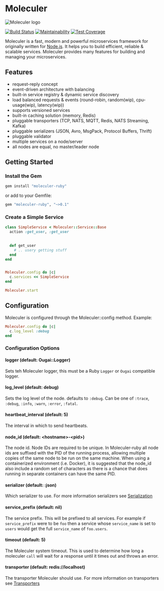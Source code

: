 # Moleculer
![Moleculer logo](https://github.com/moleculerjs/moleculer/raw/master/docs/assets/logo.png)

[![Build Status](https://travis-ci.org/moleculer-ruby/moleculer.svg?branch=develop)](https://travis-ci.org/moleculer-ruby/moleculer)
[![Maintainability](https://api.codeclimate.com/v1/badges/d4211bbefca62cb4c10e/maintainability)](https://codeclimate.com/github/moleculer-ruby/moleculer/maintainability)
[![Test Coverage](https://api.codeclimate.com/v1/badges/d4211bbefca62cb4c10e/test_coverage)](https://codeclimate.com/github/moleculer-ruby/moleculer/test_coverage)

Moleculer is a fast, modern and powerful microservices framework for originally written for [Node.js](). It helps you to 
build efficient, reliable & scalable services. Moleculer provides many features for building and managing your 
microservices.


## Features
- request-reply concept
- event-driven architecture with balancing
- built-in service registry & dynamic service discovery
- load balanced requests & events (round-robin, random(wip), cpu-usage(wip), latency(wip))
- supports versioned services
- built-in caching solution (memory, Redis)
- pluggable transporters (TCP, NATS, MQTT, Redis, NATS Streaming, Kafka)
- pluggable serializers (JSON, Avro, MsgPack, Protocol Buffers, Thrift)
- pluggable validator
- multiple services on a node/server
- all nodes are equal, no master/leader node


## Getting Started
### Install the Gem

```ruby
gem install "moleculer-ruby"
```

or add to your Gemfile:

```ruby
gem "moleculer-ruby", "~>0.1"
```

### Create a  Simple Service

```ruby
class SimpleService < Moleculer::Service::Base
  action :get_user, :get_user
  
  
  def get_user
    # .. usery getting stuff
  end
end


Moleculer.config do |c|
  c.services << SimpleService
end

Moleculer.start

```


## Configuration

Moleculer is configured through the Moleculer::config method. Example:

```ruby
Moleculer.config do |c|
  c.log_level :debug
end
```

### Configuration Options

#### logger (default: Ougai::Logger)
Sets teh Moleculer logger, this must be a Ruby `Logger` or `Ougai` compatible logger.

#### log_level (default: debug)
Sets the log level of the node. defaults to `:debug`. Can be one of `:trace`, `:debug`, `:info`, `:warn`, `:error`, 
`:fatal`.

#### heartbeat_interval (default: 5)
The interval in which to send heartbeats.

#### node_id (default: \<hostname\>-\<pid\>)
The node id. Node IDs are required to be unique. In Moleculer-ruby all node ids are suffixed with the PID of the 
running process, allowing multiple copies of the same node to be run on the same machine. When using a containerized
environment (i.e. Docker), it is suggested that the node_id also include a random set of characters as there is a chance
that does running in separate containers can have the same PID.

#### serializer (default: :json)
Which serializer to use. For more information serializers see [Serialization](https://moleculer.services/docs/0.13/networking.html#Serialization)

#### service_prefix (default: nil)
The service prefix. This will be prefixed to all services. For example if `service_prefix` were to be `foo` then a
service whose `service_name` is set to `users` would get the full `service_name` of `foo.users`.

#### timeout (default: 5)
The Moleculer system timeout. This is used to determine how long a moleculer `call` will wait for a response until it
times out and throws an error.

#### transporter (default: redis://localhost)
The transporter Moleculer should use. For more information on transporters see [Transporters](https://moleculer.services/docs/0.13/networking.html#Transporters)
